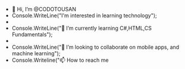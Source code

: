 - 👋 Hi, I’m @CODOTOUSAN
- Console.WriteLine("I'm interested in learning technology");
- 
- Console.WriteLine("🌱 I’m currently learning C#,HTML,CS Fundamentals");
- 
- Console.WriteLine("💞️ I’m looking to collaborate on mobile apps, and machine learning");
- Console.Writeline("📫 How to reach me 

<!---
CODOTOUSAN/CODOTOUSAN is a ✨ special ✨ repository because its `README.md` (this file) appears on your GitHub profile.
You can click the Preview link to take a look at your changes.
--->
